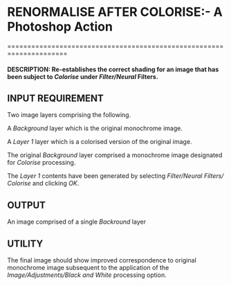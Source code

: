 # RENORMALISE AFTER COLORISE:- A Photoshop Action
=====================================================================

#### DESCRIPTION: Re-establishes the correct shading for an image that has been subject to _Colorise_ under _Filter/Neural_ Filters.

## INPUT REQUIREMENT
Two image layers comprising the following.

A _Background_ layer which is the original monochrome image.

A _Layer 1_ layer which is a colorised version of the original image.

The original _Background_ layer comprised a monochrome image designated for _Colorise_ processing.

The _Layer 1_ contents have been generated by selecting _Filter/Neural Filters/ Colorise_ and clicking _OK_.

## OUTPUT
An image comprised of a single _Backround_ layer 

## UTILITY 
The final image should show improved correspondence to original monochrome image subsequent to 
the application of the _Image/Adjustments/Black and White_ processing option.

